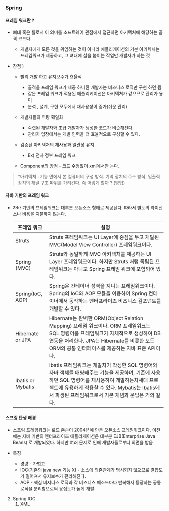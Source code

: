 ### Spring 

#### 프레임 워크란 ?

- 뼈대 혹은 틀로서 이 의미를 소프트웨어 관점에서 접근하면 아키텍처에 해당하는 골격 코드다.

  - 개발자에게 모든 것을 위임하는 것이 아니라 애플리케이션의 기본 아키텍처는 프레임워크가 제공하고, 그 뼈대에 살을 붙이는 작업만 개발자가 하는 것

   

- 장점 )

  - 빨리 개발 하고 유지보수가 효율적
    - 골격을 프레임 워크가 제공 하니깐 개발자는 비즈니스 로직만 구현 하면 됨
    - 같은 프레임 워크가 적용된 애플리케이션은 아키텍처가 같으므로 관리가 용이
    - 분석 , 설계, 구현 모두에서 재사용성이 증가(쉬운 관리)

  - 개발자들의 역량 획일화
    - 숙련된 개발자와 초급 개발자가 생성한 코드가 비슷해진다. 
    - 관리자 입장에서는 개발 인력을 더 효율적으로 구성할 수 있다. 

  - 검증된 아키텍처의 재사용과 일관성 유지
    - Ex) 전자 정부 프레임 워크 

  - Component의 장점 - 코드 수정없이 xml에서만 논다.

> *아키텍처 : 기능 면에서 본 컴퓨터의 구성 방식. 기억 장치의 주소 방식, 입출력 장치의 채널 구조 따위를 가리킨다. 즉 어떻게 할까 ? (방법)

#### 자바 기반의 프레임 워크

- 자바 기반의 프레임워크는 대부분 오픈소스 형태로 제공된다. 따라서 별도의 라이선스나 비용을 지불하지 않는다. 

  | 프레임 워크       | 설명                                                         |
  | ----------------- | ------------------------------------------------------------ |
  | Struts            | Struts 프레임워크는 UI Layer에 중점을 두고 개발된 MVC(Model View Controller) 프레임워크이다. |
  | Spring (MVC)      | Struts와 동일하게 MVC 아키텍처를 제공하는 UI Layer 프레임워크이다. 하지만 Struts 처럼 독립된 프레임워크는 아니고 Spring 프레임 워크에 포함되어 있다. |
  | Spring(IoC, AOP)  | Spring은 컨테이너 성격을 지니는 프레임워크이다. Spring의 IoC와 AOP 모듈을 이용하여 Spring 컨테이너에서 동작하는 엔터프라이즈 비즈니스 컴포넌트를 개발할 수 있다. |
  | Hibernate or JPA  | Hibernate는 완벽한 ORM(Object Relation Mapping) 프레임 워크이다. ORM 프레임워크는 SQL 명령어를 프레임워크가 자체적으로 생성하여 DB 연동을 처리한다. JPA는 Hibernate를 비롯한 모든 ORM의 공통 인터페이스를 제공하는 자바 표준 API이다. |
  | Ibatis or Mybatis | Ibatis 프레임워크는 개발자가 작성한 SQL 명령어와 자바 객체를 매핑해주는 기능을 제공하며, 기존에 사용하던 SQL 명령어를 재사용하여 개발하는차세대 프로젝트에 유용하게 적용할 수 있다. Mybatis는 Ibatis에서 파생된 프레임워크로서 기본 개념과 문법은 거의 같다. |

  

#### 스프링 탄생 배경

- 스프링 프레임워크는 로드 존슨이 2004년에 만든 오픈소스 프레임워크이다. 이전에는 자바 기반의 엔터프라이즈 애플리케이션은 대부분 EJB(Enterprise Java Beans) 로 개발되었다. 하지만 여러 문제로 인해 개발자들로부터 외면을 받음 

- 특징 
  - 경량 - 가볍고
  - IOC(기존의 java new 기능 X) - 소스에 의존관계가 명시되지 않으므로 결합도가 떨어져서 유지보수가 편리해진다.
  - AOP - 핵심 비지니스 로직과 각 비즈니스 메소드마다 반복해서 등장하는 공통 로직을 분리함으로써 응집도가 높게 개발 

2. Spring IOC
   1. XML 

   